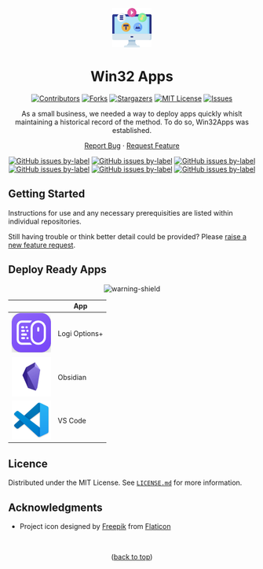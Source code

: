 <div align="center">
  
  <a href="https://github.com/ALARP-Solutions/Win32Apps">
    <img src="logo.png" alt="Logo" width="80" height="80">
  </a>

  <h1 id="top">Win32 Apps</h1>

  [![Contributors][contributors-shield]][contributors-url]
  [![Forks][forks-shield]][forks-url]
  [![Stargazers][stars-shield]][stars-url]
  [![MIT License][license-shield]][license-url]
  [![Issues][issues-shield]][issues-url]
  <br />
  
  As a small business, we needed a way to deploy apps quickly whislt maintaining a historical record of the method. To do so, Win32Apps was established.
  
  [Report Bug](https://github.com/ALARP-Solutions/Win32Apps/issues/new?assignees=&labels=bug&template=bug_report.md&title=)
  ·
  [Request Feature](https://github.com/ALARP-Solutions/Win32Apps/issues/new?assignees=&labels=enhancement&template=feature_request.md&title=)
  
  [![GitHub issues by-label](https://img.shields.io/github/issues/ALARP-Solutions/Win32Apps/bug?color=red&label=Bugs&style=flat-square)](https://github.com/ALARP-Solutions/Win32Apps/labels/bug)
  [![GitHub issues by-label](https://img.shields.io/github/issues/ALARP-Solutions/Win32Apps/documentation?color=blue&label=Documentation&style=flat-square)](https://github.com/ALARP-Solutions/Win32Apps/labels/documentation)
  [![GitHub issues by-label](https://img.shields.io/github/issues/ALARP-Solutions/Win32Apps/enhancement?color=aqua&label=Enhancements&style=flat-square)](https://github.com/ALARP-Solutions/Win32Apps/labels/enhancement)
  [![GitHub issues by-label](https://img.shields.io/github/issues/ALARP-Solutions/Win32Apps/good%2520first%2520issue?color=purple&label=Good%20First%20Issue&style=flat-square)](https://github.com/ALARP-Solutions/Win32Apps/labels/good%20first%20issue)
  [![GitHub issues by-label](https://img.shields.io/github/issues/ALARP-Solutions/Win32Apps/Help%20Wanted?color=forestgreen&label=Help%20Wanted&style=flat-square)](https://github.com/ALARP-Solutions/Win32Apps/labels/help%20wanted)
  [![GitHub issues by-label](https://img.shields.io/github/issues/ALARP-Solutions/Win32Apps/security?color=black&label=Security&style=flat-square)](https://github.com/ALARP-Solutions/Win32Apps/labels/security)
  
</div>

## Getting Started

Instructions for use and any necessary prerequisities are listed within individual repositories.

Still having trouble or think better detail could be provided? Please [raise a new feature request](https://github.com/ALARP-Solutions/Win32Apps/issues/new?assignees=&labels=documentation&template=feature_request.md&title=).

## Deploy Ready Apps
<div align="center">

![warning-shield]

</div>

|  | App |
| --- | --- |
| <img src="https://github.com/ALARP-Solutions/Win32-LogiOptionsPlus/blob/main/Icon.png" alt="Logo" width="80" height="80"> | Logi Options+ |
| <img src="https://github.com/ALARP-Solutions/Win32-Obsidian/blob/main/Icon.png" alt="Logo" width="80" height="80"> | Obsidian |
| <img src="https://github.com/ALARP-Solutions/Win32-VSCode/blob/main/Icon.png" alt="Logo" width="80" height="80"> | VS Code |


## Licence

Distributed under the MIT License. See [`LICENSE.md`](https://github.com/ALARP-Solutions/Win32Apps/blob/main/LICENSE.md) for more information.

## Acknowledgments

- Project icon designed by [Freepik](https://www.flaticon.com/authors/freepik) from [Flaticon](https://www.flaticon.com/free-icons/programming)

</br>
<p align="center">(<a href="#top">back to top</a>)</p>

[warning-shield]: https://img.shields.io/badge/-%E2%9A%A0%EF%B8%8F%20Many%20of%20these%20are%20likely%20still%20in%20development.%20Use%20them%20at%20your%20own%20peril%2C%20and%20test%20before%20you%20deploy!%20%E2%9A%A0%EF%B8%8F-red
[contributors-shield]: https://img.shields.io/github/contributors/ALARP-Solutions/Win32Apps.svg?style=for-the-badge
[contributors-url]: https://github.com/ALARP-Solutions/Win32Apps/graphs/contributors
[forks-shield]: https://img.shields.io/github/forks/ALARP-Solutions/Win32Apps.svg?style=for-the-badge
[forks-url]: https://github.com/ALARP-Solutions/Win32Apps/network/members
[stars-shield]: https://img.shields.io/github/stars/ALARP-Solutions/Win32Apps.svg?style=for-the-badge
[stars-url]: https://github.com/ALARP-Solutions/Win32Apps/stargazers
[issues-shield]: https://img.shields.io/github/issues/ALARP-Solutions/Win32Apps.svg?style=for-the-badge
[issues-url]: https://github.com/ALARP-Solutions/Win32Apps/issues
[license-shield]: https://img.shields.io/github/license/ALARP-Solutions/Win32Apps.svg?style=for-the-badge
[license-url]: https://github.com/ALARP-Solutions/Win32Apps/blob/master/LICENSE.txt
[size-shield]: https://img.shields.io/github/repo-size/alarp-solutions/Win32Apps
